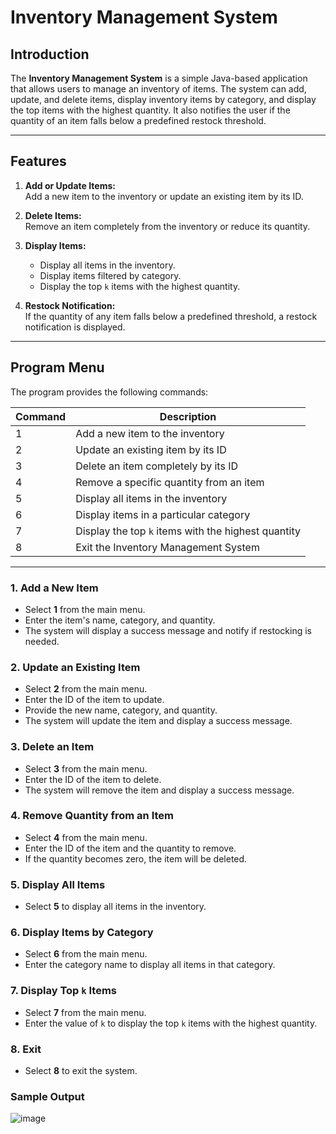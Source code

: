 # Inventory Management System

## Introduction

The **Inventory Management System** is a simple Java-based application that allows users to manage an inventory of items. The system can add, update, and delete items, display inventory items by category, and display the top items with the highest quantity. It also notifies the user if the quantity of an item falls below a predefined restock threshold.

---

## Features

1. **Add or Update Items:**  
   Add a new item to the inventory or update an existing item by its ID.
   
2. **Delete Items:**  
   Remove an item completely from the inventory or reduce its quantity.

3. **Display Items:**  
   - Display all items in the inventory.
   - Display items filtered by category.
   - Display the top `k` items with the highest quantity.

4. **Restock Notification:**  
   If the quantity of any item falls below a predefined threshold, a restock notification is displayed.

---

## Program Menu

The program provides the following commands:

| Command | Description                                             |
|---------|---------------------------------------------------------|
| 1       | Add a new item to the inventory                          |
| 2       | Update an existing item by its ID                        |
| 3       | Delete an item completely by its ID                      |
| 4       | Remove a specific quantity from an item                  |
| 5       | Display all items in the inventory                       |
| 6       | Display items in a particular category                   |
| 7       | Display the top `k` items with the highest quantity      |
| 8       | Exit the Inventory Management System                     |

---
### 1. Add a New Item
- Select **1** from the main menu.
- Enter the item's name, category, and quantity.
- The system will display a success message and notify if restocking is needed.

### 2. Update an Existing Item
- Select **2** from the main menu.
- Enter the ID of the item to update.
- Provide the new name, category, and quantity.
- The system will update the item and display a success message.

### 3. Delete an Item
- Select **3** from the main menu.
- Enter the ID of the item to delete.
- The system will remove the item and display a success message.

### 4. Remove Quantity from an Item
- Select **4** from the main menu.
- Enter the ID of the item and the quantity to remove.
- If the quantity becomes zero, the item will be deleted.

### 5. Display All Items
- Select **5** to display all items in the inventory.

### 6. Display Items by Category
- Select **6** from the main menu.
- Enter the category name to display all items in that category.

### 7. Display Top `k` Items
- Select **7** from the main menu.
- Enter the value of `k` to display the top `k` items with the highest quantity.

### 8. Exit
- Select **8** to exit the system.
  
### Sample Output

![image](https://github.com/user-attachments/assets/ca009530-b25c-4c3a-bdf6-f54c128dabe9)

